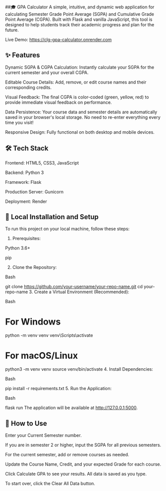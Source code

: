 ##🎓 GPA Calculator
A simple, intuitive, and dynamic web application for calculating Semester Grade Point Average (SGPA) and Cumulative Grade Point Average (CGPA). Built with Flask and vanilla JavaScript, this tool is designed to help students track their academic progress and plan for the future.

Live Demo: https://clg-gpa-calculator.onrender.com

## ✨ Features
Dynamic SGPA & CGPA Calculation: Instantly calculate your SGPA for the current semester and your overall CGPA.

Editable Course Details: Add, remove, or edit course names and their corresponding credits.

Visual Feedback: The final CGPA is color-coded (green, yellow, red) to provide immediate visual feedback on performance.

Data Persistence: Your course data and semester details are automatically saved in your browser's local storage. No need to re-enter everything every time you visit!

Responsive Design: Fully functional on both desktop and mobile devices.

## 🛠️ Tech Stack
Frontend: HTML5, CSS3, JavaScript

Backend: Python 3

Framework: Flask

Production Server: Gunicorn

Deployment: Render

## 🚀 Local Installation and Setup
To run this project on your local machine, follow these steps:

1. Prerequisites:

Python 3.6+

pip

2. Clone the Repository:

Bash

git clone https://github.com/your-username/your-repo-name.git
cd your-repo-name
3. Create a Virtual Environment (Recommended):

Bash

# For Windows
python -m venv venv
venv\Scripts\activate

# For macOS/Linux
python3 -m venv venv
source venv/bin/activate
4. Install Dependencies:

Bash

pip install -r requirements.txt
5. Run the Application:

Bash

flask run
The application will be available at http://127.0.0.1:5000.

## 📝 How to Use
Enter your Current Semester number.

If you are in semester 2 or higher, input the SGPA for all previous semesters.

For the current semester, add or remove courses as needed.

Update the Course Name, Credit, and your expected Grade for each course.

Click Calculate GPA to see your results. All data is saved as you type.

To start over, click the Clear All Data button.
